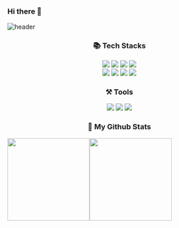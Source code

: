 ### Hi there 👋
![header](https://capsule-render.vercel.app/api?type=waving&color=auto&height=220&section=header&text=Welcome%20to%20Hoeon's%20Github🤩&fontSize=40&fontColor=#fff)
<div align="center">
  <div><h3>📚 Tech Stacks</h3></div>
<p align="center">
  <img src="https://img.shields.io/badge/Python-3776AB?style=flat-square&logo=python&logoColor=white"/></a>
  <img src="https://img.shields.io/badge/HTML-E34F26?style=flat-square&logo=HTML5&logoColor=white"/></a>
  <img src="https://img.shields.io/badge/CSS-1572B6?style=flat-square&logo=css3&logoColor=white"/></a>
  <img src="https://img.shields.io/badge/TailwindCSS-06B6D4?style=flat-square&logo=tailwindcss&logoColor=white"/></a>
  <br />
  <img src="https://img.shields.io/badge/Javascript-ffb13b?style=flat-square&logo=javascript&logoColor=white"/></a>
  <img src="https://img.shields.io/badge/Typescript-3178c6?style=flat-square&logo=Typescript&logoColor=white"/></a>
  <img src="https://img.shields.io/badge/React-61dafb?style=flat-square&logo=React&logoColor=white"/></a>
  <img src="https://img.shields.io/badge/Next.js-000000?style=flat-square&logo=Next.js&logoColor=white"/></a>
</p>
<p align="center">
  <div><h3>⚒️ Tools</h3></div>
  <img src="https://img.shields.io/badge/Git-F05032?style=flat-square&logo=Git&logoColor=white"/></a>
   <img src="https://img.shields.io/badge/Github-000000?style=flat-square&logo=github&logoColor=white"/></a>
   <img src="https://img.shields.io/badge/VisualStudioCode-06B6D4?style=flat-square&logo=visualstudiocode&logoColor=white"/></a>
  <br />  
</p>

</div>


<div align="center">
  <h3>📌 My Github Stats</h3>
  <div style="display: flex;">
    <img src="https://github-readme-stats.vercel.app/api/top-langs/?username=honi31&langs_count=10&layout=compact&theme=default" style="height: 185px;"/>
    <img src="https://github-readme-stats.vercel.app/api?username=honi31&show_icons=true&theme=default&count_private=true" style="height: 185px;"/>
  </div>
</div>


<!--
**honi31/honi31** is a ✨ _special_ ✨ repository because its `README.md` (this file) appears on your GitHub profile.

Here are some ideas to get you started:

- 🔭 I’m currently working on ...
- 🌱 I’m currently learning ...
- 👯 I’m looking to collaborate on ...
- 🤔 I’m looking for help with ...
- 💬 Ask me about ...
- 📫 How to reach me: ...
- 😄 Pronouns: ...
- ⚡ Fun fact: ...
-->
